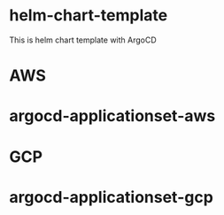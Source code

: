 # helm-chart-template
This is helm chart template with ArgoCD

# AWS


# argocd-applicationset-aws


# GCP


# argocd-applicationset-gcp
